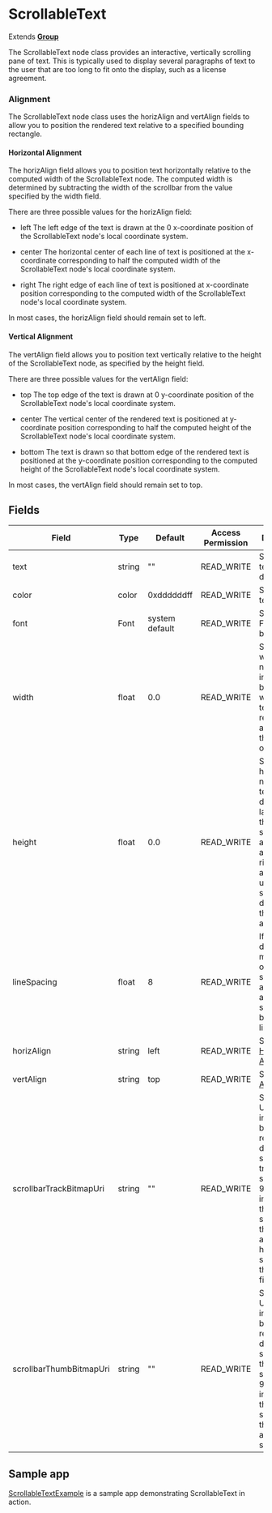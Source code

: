 ScrollableText
==============

Extends [**Group**](/docs/references/scenegraph/layout-group-nodes/group.md "**Group**")

The ScrollableText node class provides an interactive, vertically scrolling pane of text. This is typically used to display several paragraphs of text to the user that are too long to fit onto the display, such as a license agreement.

### Alignment

The ScrollableText node class uses the horizAlign and vertAlign fields to allow you to position the rendered text relative to a specified bounding rectangle.

#### Horizontal Alignment

The horizAlign field allows you to position text horizontally relative to the computed width of the ScrollableText node. The computed width is determined by subtracting the width of the scrollbar from the value specified by the width field.

There are three possible values for the horizAlign field:

*   left The left edge of the text is drawn at the 0 x-coordinate position of the ScrollableText node's local coordinate system.
    
*   center The horizontal center of each line of text is positioned at the x-coordinate corresponding to half the computed width of the ScrollableText node's local coordinate system.
    
*   right The right edge of each line of text is positioned at x-coordinate position corresponding to the computed width of the ScrollableText node's local coordinate system.
    

In most cases, the horizAlign field should remain set to left.

#### Vertical Alignment

The vertAlign field allows you to position text vertically relative to the height of the ScrollableText node, as specified by the height field.

There are three possible values for the vertAlign field:

*   top The top edge of the text is drawn at 0 y-coordinate position of the ScrollableText node's local coordinate system.
    
*   center The vertical center of the rendered text is positioned at y-coordinate position corresponding to half the computed height of the ScrollableText node's local coordinate system.
    
*   bottom The text is drawn so that bottom edge of the rendered text is positioned at the y-coordinate position corresponding to the computed height of the ScrollableText node's local coordinate system.
    

In most cases, the vertAlign field should remain set to top.

Fields
------

| Field | Type | Default | Access Permission | Description |
| --- | --- | --- | --- | --- |
| text | string | ""  | READ\_WRITE | Specifies the text to be displayed |
| color | color | 0xddddddff | READ\_WRITE | Specifies the text color |
| font | Font | system default | READ\_WRITE | Specifies the Font node to be used |
| width | float | 0.0 | READ\_WRITE | Specifies the width of the node. This includes both the area where the text is rendered in addition to the scroll bar on the right |
| height | float | 0.0 | READ\_WRITE | Specifies the height of the node. If the text to be displayed is larger than this height, a scrollbar is automatically added on the right, allowing users to scroll up and down using the remote's arrow keys |
| lineSpacing | float | 8   | READ\_WRITE | If the text is displayed on more than one line, specifies the amount of additional space added between lines |
| horizAlign | string | left | READ\_WRITE | See [Horizontal Alignment](/docs/references/scenegraph/typographic-nodes/scrollinglabel.md#alignment "Horizontal Alignment") |
| vertAlign | string | top | READ\_WRITE | See [Vertical Alignment](/docs/references/scenegraph/typographic-nodes/scrollinglabel.md#alignment "Vertical Alignment") |
| scrollbarTrackBitmapUri | string | ""  | READ\_WRITE | Specifies the URI of an image file to be loaded to replace the default scrollbar track. This should be a 9-patch image so that it can be stretched to the appropriate height specifed by the height field |
| scrollbarThumbBitmapUri | string | ""  | READ\_WRITE | Specifies the URI of an image file to be loaded to replace the default scrollbar thumb. This should be a 9-patch image so that it can be stretched to the appropriate size |

Sample app
----------

[ScrollableTextExample](https://github.com/rokudev/samples/tree/master/ux%20components/text/ScrollableTextExample) is a sample app demonstrating ScrollableText in action.